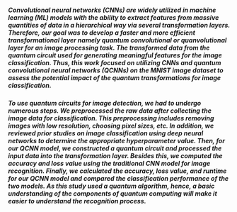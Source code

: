 ##### Convolutional neural networks (CNNs) are widely utilized in machine learning (ML) models with the ability to extract features from massive quantities of data in a hierarchical way via several transformation layers. Therefore, our goal was to develop a faster and more efficient transformational layer namely quantum convolutional or quanvolutional layer for an image processing task.  The transformed data from the quantum circuit  used for generating meaningful features for the image classification. Thus, this work focused on utilizing CNNs and quantum convolutional neural networks (QCNNs) on the MNIST image dataset to assess the potential impact of the quantum transformations for image classification. 


##### To use quantum circuits for image detection, we had to undergo numerous steps. We preprocessed the raw data after collecting the image data for classification. This preprocessing includes removing images with low resolution, choosing pixel sizes, etc. In addition, we reviewed prior studies on image classification using deep neural networks to determine the appropriate hyperparameter value. Then, for our QCNN model, we constructed a quantum circuit and processed the input data into the transformation layer. Besides this, we computed the accuracy and loss value using the traditional CNN model for image recognition. Finally,  we calculated the accuracy, loss value, and runtime for our QCNN model and compared the classification performance of the two models. As this study used a quantum algorithm, hence, a basic understanding of the components of quantum computing will make it easier to understand the recognition process.
